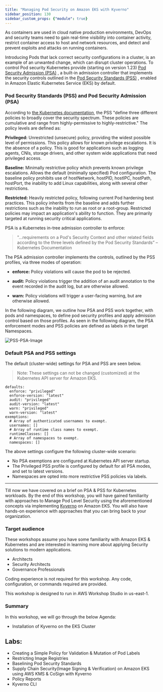 ```yaml
---
title: "Managing Pod Security on Amazon EKS with Kyverno"
sidebar_position: 130
sidebar_custom_props: {"module": true}
---
```


As containers are used in cloud native production environments, DevOps and security teams need to gain real-time visibility into container activity, restrict container access to host and network resources, and detect and prevent exploits and attacks on running containers.

Introducing Pods that lack correct security configurations in a cluster, is an example of an unwanted change, which can disrupt cluster operations. To control Pod security Kubernetes provide (starting on version 1.23) [Pod Security Admission (PSA)](https://kubernetes.io/docs/concepts/security/pod-security-admission/) , a built-in admission controller that implements the security controls outlined in the [Pod Security Standards (PSS)](https://kubernetes.io/docs/concepts/security/pod-security-standards/) , enabled in Amazon Elastic Kubernetes Service (EKS) by default.

### Pod Security Standards (PSS) and Pod Security Admission (PSA)

According to [the Kubernetes documentation](https://v1-23.docs.kubernetes.io/docs/concepts/security/pod-security-standards/), the PSS "define three different policies to broadly cover the security spectrum. These policies are cumulative and range from highly-permissive to highly-restrictive." The policy levels are defined as:

**Privileged:** Unrestricted (unsecure) policy, providing the widest possible level of permissions. This policy allows for known privilege escalations. It is the absence of a policy. This is good for applications such as logging agents, CNIs, storage drivers, and other system wide applications that need privileged access.

**Baseline:** Minimally restrictive policy which prevents known privilege escalations. Allows the default (minimally specified) Pod configuration. The baseline policy prohibits use of hostNetwork, hostPID, hostIPC, hostPath, hostPort, the inability to add Linux capabilities, along with several other restrictions.

**Restricted:** Heavily restricted policy, following current Pod hardening best practices. This policy inherits from the baseline and adds further restrictions such as the inability to run as root or a root-group. Restricted policies may impact an application's ability to function. They are primarily targeted at running security critical applications.

PSA is a Kubernetes in-tree admission controller to enforce:

>"…requirements on a Pod's Security Context and other related fields according to the three levels defined by the Pod Security Standards” – Kubernetes Documentation

The PSA admission controller implements the controls, outlined by the PSS profiles, via three modes of operation:

- **enforce:** Policy violations will cause the pod to be rejected.

- **audit:** Policy violations trigger the addition of an audit annotation to the event recorded in the audit log, but are otherwise allowed.

- **warn:** Policy violations will trigger a user-facing warning, but are otherwise allowed.

In the following diagram, we outline how PSA and PSS work together, with pods and namespaces, to define pod security profiles and apply admission control based on those profiles. As seen in the following diagram, the PSA enforcement modes and PSS policies are defined as labels in the target Namespaces.

![PSS-PSA-Image](/static/psa-pss.jpeg)

### Default PSA and PSS settings
The default (cluster-wide) settings for PSA and PSS are seen below.

> Note: These settings can not be changed (customized) at the Kubernetes API server for Amazon EKS.

```
defaults:
  enforce: "privileged"
  enforce-version: "latest"
  audit: "privileged"
  audit-version: "latest"
  warn: "privileged"
  warn-version: "latest"
exemptions:
  # Array of authenticated usernames to exempt.
  usernames: []
  # Array of runtime class names to exempt.
  runtimeClasses: []
  # Array of namespaces to exempt.
  namespaces: []
```

The above settings configure the following cluster-wide scenario:

- No PSA exemptions are configured at Kubernetes API server startup.
- The Privileged PSS profile is configured by default for all PSA modes, and set to latest versions.
- Namespaces are opted into more restrictive PSS policies via labels.

---

Till now we have covered on a brief on PSA & PSS for Kubernetes workloads. By the end of this workshop, you will have gained familiarity with approaches to Manage Pod Level Security using the aforementioned concepts via implementing [Kyverno](https://kyverno.io/docs/) on Amazon EKS. You will also have hands-on experience with approaches that you can bring back to your organization.

### Target audience
These workshops assume you have some familiarity with Amazon EKS & Kubernetes and are interested in learning more about applying Security solutions to modern applications.

- Architects
- Security Architects
- Governance Professionals

Coding experience is not required for this workshop. Any code, configuration, or commands required are provided.


This workshop is designed to run in AWS Workshop Studio in us-east-1.

### Summary

In this workshop, we will go through the below Agenda:

- Installation of Kyverno on the EKS Cluster

Labs:
---
- Creating a Simple Policy for Validation & Mutation of Pod Labels
- Restricting Image Registries
- Baselining Pod Security Standards
- Supply Chain Security(Image Signing & Verification) on Amazon EKS using AWS KMS & CoSign with Kyverno
- Policy Reports
- Kyverno CLI